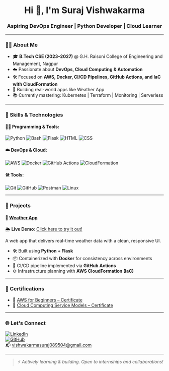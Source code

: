 <h1 align="center">Hi 👋, I'm Suraj Vishwakarma </h1>
<h3 align="center">Aspiring DevOps Engineer | Python Developer | Cloud Learner</h3>

---

### 🧑‍💻 About Me

- 🎓 **B.Tech CSE (2023–2027)** @ G.H. Raisoni College of Engineering and Management, Nagpur  
- ☁️ Passionate about **DevOps, Cloud Computing & Automation**  
- 🛠️ Focused on **AWS, Docker, CI/CD Pipelines, GitHub Actions, and IaC with CloudFormation**  
- 🚀 Building real-world apps like Weather App  
- 📚 Currently mastering: Kubernetes | Terraform | Monitoring | Serverless  

---

### 🔧 Skills & Technologies

#### 👨‍💻 Programming & Tools:
![Python](https://img.shields.io/badge/-Python-333333?style=flat&logo=python)
![Bash](https://img.shields.io/badge/-Bash-333333?style=flat&logo=gnu-bash)
![Flask](https://img.shields.io/badge/-Flask-333333?style=flat&logo=flask)
![HTML](https://img.shields.io/badge/-HTML5-333333?style=flat&logo=html5)
![CSS](https://img.shields.io/badge/-CSS3-333333?style=flat&logo=css3)

#### ☁️ DevOps & Cloud:
![AWS](https://img.shields.io/badge/-AWS-333333?style=flat&logo=amazonaws)
![Docker](https://img.shields.io/badge/-Docker-333333?style=flat&logo=docker)
![GitHub Actions](https://img.shields.io/badge/-GitHub%20Actions-333333?style=flat&logo=githubactions)
![CloudFormation](https://img.shields.io/badge/-CloudFormation-333333?style=flat&logo=amazonaws)

#### 🛠 Tools:
![Git](https://img.shields.io/badge/-Git-333333?style=flat&logo=git)
![GitHub](https://img.shields.io/badge/-GitHub-333333?style=flat&logo=github)
![Postman](https://img.shields.io/badge/-Postman-333333?style=flat&logo=postman)
![Linux](https://img.shields.io/badge/-Linux-333333?style=flat&logo=linux)

---

### 🚀 Projects

#### 📌 [Weather App](https://github.com/Suraj-07823/weather_app)

🌦️ **Live Demo**: [Click here to try it out!](https://your-live-app-link.com)

A web app that delivers real-time weather data with a clean, responsive UI.

- 🛠️ Built using **Python + Flask**
- 📦 Containerized with **Docker** for consistency across environments
- 🔄 CI/CD pipeline implemented via **GitHub Actions**
- ⚙️ Infrastructure planning with **AWS CloudFormation (IaC)**

---

### 📜 Certifications

- 🧾 [AWS for Beginners – Certificate](https://drive.google.com/file/d/1LJxivBVygxFrPOytvdFhj16A2QNBpaTZ/view?usp=drive_link)
- 🧾 [Cloud Computing Service Models – Certificate](https://drive.google.com/file/d/1Cw_SoMJyHopn9kHk9x2LDn_lBHBQqPmp/view?usp=drive_link)

---

### 🌐 Let's Connect

[![LinkedIn](https://img.shields.io/badge/-LinkedIn-blue?style=flat-square&logo=linkedin&logoColor=white)](https://www.linkedin.com/in/suraj-vishwakarma-a281a6261/)  
[![GitHub](https://img.shields.io/badge/-GitHub-333?style=flat-square&logo=github&logoColor=white)](https://github.com/Suraj-07823)  
📬 vishwakarmasuraj089504@gmail.com

---

> ⚡ *Actively learning & building. Open to internships and collaborations!*

